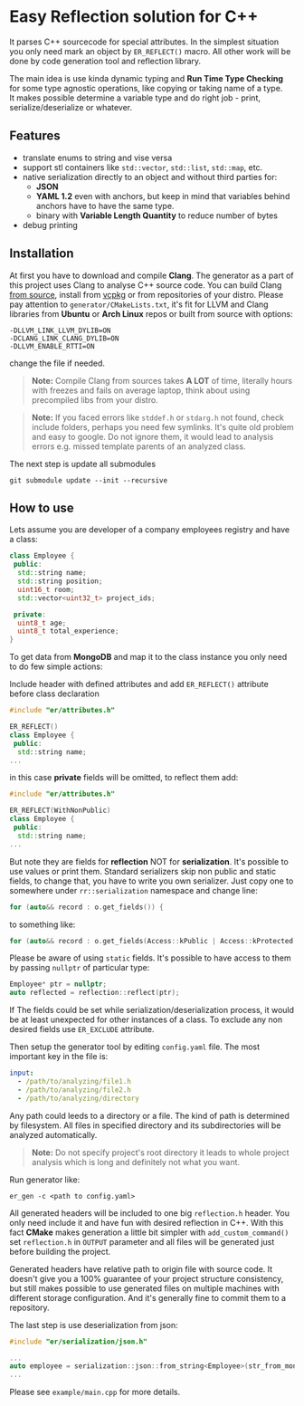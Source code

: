 # Easy Reflection solution for C++

It parses C++ sourcecode for special attributes. In the simplest situation you only need mark an object by ```ER_REFLECT()``` macro. All other work will be done by code generation tool and reflection library.

The main idea is use kinda dynamic typing and <b>Run Time Type Checking</b> for some type agnostic operations, like copying or taking name of a type.<br>
It makes possible determine a variable type and do right job - print, serialize/deserialize or whatever.

## Features

- translate enums to string and vise versa
- support stl containers like ```std::vector```, ```std::list```, ```std::map```, etc.
- native serialization directly to an object and without third parties for:
  - <b>JSON</b>
  - <b>YAML 1.2</b> even with anchors, but keep in mind that variables behind anchors have to have the same type.
  - binary with <b>Variable Length Quantity</b> to reduce number of bytes
- debug printing

## Installation

At first you have to download and compile <b>Clang</b>. The generator as a part of this project uses Clang to analyse C++ source code. You can build Clang [from source](https://clang.llvm.org/docs/LibASTMatchersTutorial.html), install from [vcpkg](https://github.com/microsoft/vcpkg) or from repositories of your distro. Please pay attention to ```generator/CMakeLists.txt```, it's fit for LLVM and Clang libraries from <b>Ubuntu</b> or <b>Arch Linux</b> repos or built from source with options:
```
-DLLVM_LINK_LLVM_DYLIB=ON
-DCLANG_LINK_CLANG_DYLIB=ON
-DLLVM_ENABLE_RTTI=ON
```
change the file if needed.

> <b>Note:</b> Compile Clang from sources takes <b>A LOT</b> of time, literally hours with freezes and fails on average laptop, think about using precompiled libs from your distro.

> <b>Note:</b> If you faced errors like ```stddef.h``` or ```stdarg.h``` not found, check include folders, perhaps you need few symlinks. It's quite old problem and easy to google. Do not ignore them, it would lead to analysis errors e.g. missed template parents of an analyzed class.

The next step is update all submodules<br>

```shell
git submodule update --init --recursive
```

## How to use

Lets assume you are developer of a company employees registry and have a class:
```cpp
class Employee {
 public:
  std::string name;
  std::string position;
  uint16_t room;
  std::vector<uint32_t> project_ids;

 private:
  uint8_t age;
  uint8_t total_experience;
}
```

To get data from <b>MongoDB</b> and map it to the class instance you only need to do few simple actions:<br>

Include header with defined attributes and add ```ER_REFLECT()``` attribute before class declaration

```cpp
#include "er/attributes.h"

ER_REFLECT()
class Employee {
 public:
  std::string name;
...
```

in this case <b>private</b> fields will be omitted, to reflect them add:

```cpp
#include "er/attributes.h"

ER_REFLECT(WithNonPublic)
class Employee {
 public:
  std::string name;
...
```

But note they are fields for <b>reflection</b> NOT for <b>serialization</b>. It's possible to use values or print them. Standard serializers skip non public and static fields, to change that, you have to write you own serializer. Just copy one to somewhere under ```rr::serialization``` namespace and change line:

```cpp
for (auto&& record : o.get_fields()) {
```

to something like:

```cpp
for (auto&& record : o.get_fields(Access::kPublic | Access::kProtected | Access::kPrivate)) {
```

Please be aware of using ```static``` fields. It's possible to have access to them by passing ```nullptr``` of particular type:

```cpp
Employee* ptr = nullptr;
auto reflected = reflection::reflect(ptr);
```

If The fields could be set while serialization/deserialization process, it would be at least unexpected for other instances of a class. To exclude any non desired fields use ```ER_EXCLUDE``` attribute.

Then setup the generator tool by editing ```config.yaml``` file. The most important key in the file is:

```yaml
input:
  - /path/to/analyzing/file1.h
  - /path/to/analyzing/file2.h
  - /path/to/analyzing/directory
```

Any path could leeds to a directory or a file. The kind of path is determined by filesystem. All files in specified directory and its subdirectories will be analyzed automatically.

> <b>Note:</b> Do not specify project's root directory it leads to whole project analysis which is long and definitely not what you want.

Run generator like:
```shell
er_gen -c <path to config.yaml>
```

All generated headers will be included to one big ```reflection.h``` header. You only need include it and have fun with desired reflection in C++. With this fact <b>CMake</b> makes generation a little bit simpler with ```add_custom_command()``` set ```reflection.h``` in ```OUTPUT``` parameter and all files will be generated just before building the project.

Generated headers have relative path to origin file with source code. It doesn't give you a 100% guarantee of your project structure consistency, but still makes possible to use generated files on multiple machines with different storage configuration. And it's generally fine to commit them to a repository.

The last step is use deserialization from json:

```cpp
#include "er/serialization/json.h"

...
auto employee = serialization::json::from_string<Employee>(str_from_mongo).unwrap();
...
```

Please see ```example/main.cpp``` for more details.
